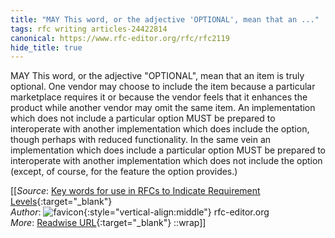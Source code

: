 ```yaml
---
title: "MAY This word, or the adjective 'OPTIONAL', mean that an ..."
tags: rfc writing articles-24422814
canonical: https://www.rfc-editor.org/rfc/rfc2119
hide_title: true
---
```


MAY This word, or the adjective "OPTIONAL", mean that an item is truly optional. One vendor may choose to include the item because a particular marketplace requires it or because the vendor feels that it enhances the product while another vendor may omit the same item. An implementation which does not include a particular option MUST be prepared to interoperate with another implementation which does include the option, though perhaps with reduced functionality. In the same vein an implementation which does include a particular option MUST be prepared to interoperate with another implementation which does not include the option (except, of course, for the feature the option provides.)


[[_Source_: [Key words for use in RFCs to Indicate Requirement Levels](https://www.rfc-editor.org/rfc/rfc2119){:target="_blank"}<br>
_Author_: ![favicon](https://s2.googleusercontent.com/s2/favicons?domain=www.rfc-editor.org){:style="vertical-align:middle"} rfc-editor.org<br>
_More_: [Readwise URL](https://readwise.io/open/476588396){:target="_blank"}
::wrap]]